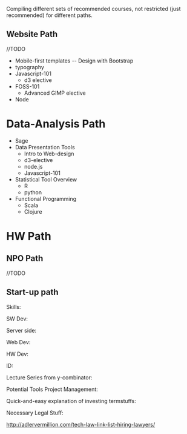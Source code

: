 Compiling different sets of recommended courses, not restricted (just recommended) for different paths.


## Website Path

//TODO

* Mobile-first templates -- Design with Bootstrap
* typography
* Javascript-101
  * d3 elective
* FOSS-101
  * Advanced GIMP elective
* Node


# Data-Analysis Path


* Sage
* Data Presentation Tools
  * Intro to Web-design
  * d3-elective
  * node.js
  * Javascript-101
* Statistical Tool Overview
  * R
  * python
* Functional Programming
  * Scala
  * Clojure


# HW Path



## NPO Path

//TODO

## Start-up path


Skills:


SW Dev:

Server side:

Web Dev:

HW Dev: 

ID: 


Lecture Series from y-combinator:

Potential Tools Project Management:

Quick-and-easy explanation of investing termstuffs:

Necessary Legal Stuff:

http://adlervermillion.com/tech-law-link-list-hiring-lawyers/
